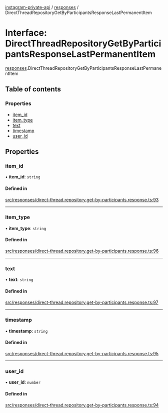 [instagram-private-api](../../README.md) / [responses](../../modules/responses.md) / DirectThreadRepositoryGetByParticipantsResponseLastPermanentItem

# Interface: DirectThreadRepositoryGetByParticipantsResponseLastPermanentItem

[responses](../../modules/responses.md).DirectThreadRepositoryGetByParticipantsResponseLastPermanentItem

## Table of contents

### Properties

- [item\_id](DirectThreadRepositoryGetByParticipantsResponseLastPermanentItem.md#item_id)
- [item\_type](DirectThreadRepositoryGetByParticipantsResponseLastPermanentItem.md#item_type)
- [text](DirectThreadRepositoryGetByParticipantsResponseLastPermanentItem.md#text)
- [timestamp](DirectThreadRepositoryGetByParticipantsResponseLastPermanentItem.md#timestamp)
- [user\_id](DirectThreadRepositoryGetByParticipantsResponseLastPermanentItem.md#user_id)

## Properties

### item\_id

• **item\_id**: `string`

#### Defined in

[src/responses/direct-thread.repository.get-by-participants.response.ts:93](https://github.com/Nerixyz/instagram-private-api/blob/4971f34/src/responses/direct-thread.repository.get-by-participants.response.ts#L93)

___

### item\_type

• **item\_type**: `string`

#### Defined in

[src/responses/direct-thread.repository.get-by-participants.response.ts:96](https://github.com/Nerixyz/instagram-private-api/blob/4971f34/src/responses/direct-thread.repository.get-by-participants.response.ts#L96)

___

### text

• **text**: `string`

#### Defined in

[src/responses/direct-thread.repository.get-by-participants.response.ts:97](https://github.com/Nerixyz/instagram-private-api/blob/4971f34/src/responses/direct-thread.repository.get-by-participants.response.ts#L97)

___

### timestamp

• **timestamp**: `string`

#### Defined in

[src/responses/direct-thread.repository.get-by-participants.response.ts:95](https://github.com/Nerixyz/instagram-private-api/blob/4971f34/src/responses/direct-thread.repository.get-by-participants.response.ts#L95)

___

### user\_id

• **user\_id**: `number`

#### Defined in

[src/responses/direct-thread.repository.get-by-participants.response.ts:94](https://github.com/Nerixyz/instagram-private-api/blob/4971f34/src/responses/direct-thread.repository.get-by-participants.response.ts#L94)

